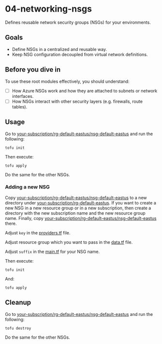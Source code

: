 # 04-networking-nsgs

Defines reusable network security groups (NSGs) for your environments.

## Goals

* Define NSGs in a centralized and reusable way.
* Keep NSG configuration decoupled from virtual network definitions.

## Before you dive in

To use these root modules effectively, you should understand:

- [ ] How Azure NSGs work and how they are attached to subnets or network interfaces.
- [ ] How NSGs interact with other security layers (e.g. firewalls, route tables).

## Usage

Go to [your-subscription/rg-default-eastus/nsg-default-eastus](your-subscription/rg-default-eastus/nsg-default-eastus) and run the following:

```
tofu init
```

Then execute:

```
tofu apply
```

Do the same for the other NSGs.

### Adding a new NSG

Copy [your-subscription/rg-default-eastus/nsg-default-eastus](your-subscription/rg-default-eastus/nsg-default-eastus) to a new directory under [your-subscription/rg-default-eastus](your-subscription/rg-default-eastus). If you want to create a new NSG in a new resource group or in a new subscription, then create a directory with the new subscription name and the new resource group name. Finally, copy [your-subscription/rg-default-eastus/nsg-default-eastus](your-subscription/rg-default-eastus/nsg-default-eastus) there.

Adjust `key` in the [providers.tf](your-subscription/rg-default-eastus/nsg-default-eastus/providers.tf#L6) file.

Adjust resource group which you want to pass in the [data.tf](your-subscription/rg-default-eastus/nsg-default-eastus/data.tf#L4-L7) file.

Adjust `suffix` in the [main.tf](your-subscription/rg-default-eastus/nsg-default-eastus/main.tf#L5) for your NSG name.

Then execute:

```
tofu init
```

And:

```
tofu apply
```

## Cleanup

Go to [your-subscription/rg-default-eastus/nsg-default-eastus](your-subscription/rg-default-eastus/nsg-default-eastus) and run the following:

```
tofu destroy
```

Do the same for the other NSGs.
